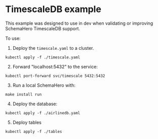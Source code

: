 # TimescaleDB example

This example was designed to use in dev when validating or improving SchemaHero TimescaleDB support.

To use:

1. Deploy the `timescale.yaml` to a cluster.

```
kubectl apply -f ./timescale.yaml
```

2. Forward "localhost:5432" to the service:

```
kubectl port-forward svc/timescale 5432:5432
```

3. Run a local SchemaHero with:

```
make install run
```

4. Deploy the database:

```
kubectl apply -f ./airlinedb.yaml
```

5. Deploy tables

```
kubectl apply -f ./tables
```

